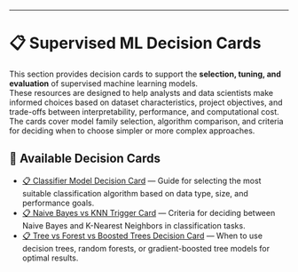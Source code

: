 ___
# 📋 Supervised ML Decision Cards

This section provides decision cards to support the **selection, tuning, and evaluation** of supervised machine learning models.  
These resources are designed to help analysts and data scientists make informed choices based on dataset characteristics, project objectives, and trade-offs between interpretability, performance, and computational cost.  
The cards cover model family selection, algorithm comparison, and criteria for deciding when to choose simpler or more complex approaches.

## 📂 Available Decision Cards

- [📋 Classifier Model Decision Card](📋%20Classifier%20Model%20Decision%20Card.md) — Guide for selecting the most suitable classification algorithm based on data type, size, and performance goals.
- [📋 Naive Bayes vs KNN Trigger Card](📋%20Naive%20Bayes%20vs%20KNN%20Trigger%20Card.md) — Criteria for deciding between Naive Bayes and K-Nearest Neighbors in classification tasks.
- [📋 Tree vs Forest vs Boosted Trees Decision Card](📋%20Tree%20vs%20Forest%20vs%20Boosted%20Trees%20Decision%20Card.md) — When to use decision trees, random forests, or gradient-boosted tree models for optimal results.